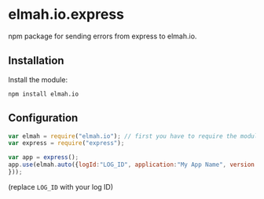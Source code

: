# elmah.io.express
npm package for sending errors from express to elmah.io.

## Installation

Install the module:

`npm install elmah.io`

## Configuration

```javascript
var elmah = require("elmah.io"); // first you have to require the module
var express = require("express");

var app = express();
app.use(elmah.auto({logId:"LOG_ID", application:"My App Name", version: "42.0.0"
}));
```

(replace `LOG_ID` with your log ID)